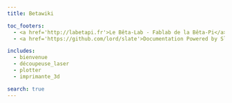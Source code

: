```yaml
---
title: Betawiki

toc_footers:
  - <a href='http://labetapi.fr'>Le Bêta-Lab - Fablab de la Bêta-Pi</a>
  - <a href='https://github.com/lord/slate'>Documentation Powered by Slate <3</a>

includes:
  - bienvenue
  - découpeuse_laser
  - plotter
  - imprimante_3d

search: true
---
```


